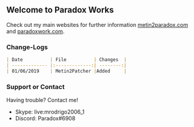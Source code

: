 ## Welcome to Paradox Works

Check out my main websites for further information [metin2paradox.com](https://metin2paradox.com/) and [paradoxwork.com](https://paradoxwork.com/).

### Change-Logs

```markdown
| Date          | File          | Changes  |
| ------------- |:-------------:| --------:|
| 01/06/2019    | Metin2Patcher |Added     |
```

### Support or Contact

Having trouble? Contact me!

- Skype: live:mrodrigo2006_1
- Discord: Paradox#6908
